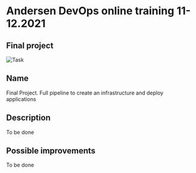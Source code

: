 # Andersen DevOps online training 11-12.2021

## Final project
![Task](https://github.com/alexeyput/andr-project/blob/main/project/img/task.png?raw=true)

## Name
Final Project. Full pipeline to create an infrastructure and deploy applications

## Description
To be done


## Possible improvements
To be done